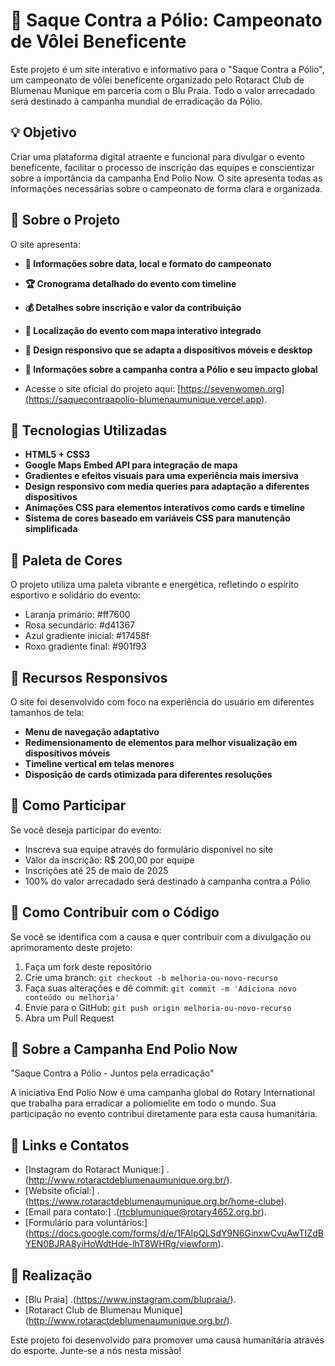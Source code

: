 # 🏐 Saque Contra a Pólio: Campeonato de Vôlei Beneficente

Este projeto é um site interativo e informativo para o "Saque Contra a Pólio", um campeonato de vôlei beneficente organizado pelo Rotaract Club de Blumenau Munique em parceria com o Blu Praia. Todo o valor arrecadado será destinado à campanha mundial de erradicação da Pólio.

## 💡 Objetivo

Criar uma plataforma digital atraente e funcional para divulgar o evento beneficente, facilitar o processo de inscrição das equipes e conscientizar sobre a importância da campanha End Polio Now. O site apresenta todas as informações necessárias sobre o campeonato de forma clara e organizada.

## 🧵 Sobre o Projeto

O site apresenta:

- **📅 Informações sobre data, local e formato do campeonato**
- **🏆 Cronograma detalhado do evento com timeline**
- **💰 Detalhes sobre inscrição e valor da contribuição**
- **📍 Localização do evento com mapa interativo integrado**
- **🔄 Design responsivo que se adapta a dispositivos móveis e desktop**
- **💉 Informações sobre a campanha contra a Pólio e seu impacto global**

- Acesse o site oficial do projeto aqui: [https://sevenwomen.org](https://saquecontraapolio-blumenaumunique.vercel.app).


## 🔧 Tecnologias Utilizadas

- **HTML5 + CSS3**
- **Google Maps Embed API para integração de mapa**
- **Gradientes e efeitos visuais para uma experiência mais imersiva**
- **Design responsivo com media queries para adaptação a diferentes dispositivos**
- **Animações CSS para elementos interativos como cards e timeline**
- **Sistema de cores baseado em variáveis CSS para manutenção simplificada**

## 🎨 Paleta de Cores

O projeto utiliza uma paleta vibrante e energética, refletindo o espírito esportivo e solidário do evento:

- Laranja primário: #ff7600
- Rosa secundário: #d41367
- Azul gradiente inicial: #17458f
- Roxo gradiente final: #901f93

## 📱 Recursos Responsivos

O site foi desenvolvido com foco na experiência do usuário em diferentes tamanhos de tela:

- **Menu de navegação adaptativo**
- **Redimensionamento de elementos para melhor visualização em dispositivos móveis**
- **Timeline vertical em telas menores**
- **Disposição de cards otimizada para diferentes resoluções**

## 📣 Como Participar

Se você deseja participar do evento:

- Inscreva sua equipe através do formulário disponível no site
- Valor da inscrição: R$ 200,00 por equipe
- Inscrições até 25 de maio de 2025
- 100% do valor arrecadado será destinado à campanha contra a Pólio

## 🔄 Como Contribuir com o Código

Se você se identifica com a causa e quer contribuir com a divulgação ou aprimoramento deste projeto:

1. Faça um fork deste repositório
2. Crie uma branch: `git checkout -b melhoria-ou-novo-recurso`
3. Faça suas alterações e dê commit: `git commit -m 'Adiciona novo conteúdo ou melhoria'`
4. Envie para o GitHub: `git push origin melhoria-ou-novo-recurso`
5. Abra um Pull Request

## 💉 Sobre a Campanha End Polio Now

"Saque Contra a Pólio - Juntos pela erradicação"

A iniciativa End Polio Now é uma campanha global do Rotary International que trabalha para erradicar a poliomielite em todo o mundo. Sua participação no evento contribui diretamente para esta causa humanitária.

## 🔗 Links e Contatos

- [Instagram do Rotaract Munique:] .(http://www.rotaractdeblumenaumunique.org.br/).
- [Website oficial:] .(https://www.rotaractdeblumenaumunique.org.br/home-clube).
- [Email para contato:] .(rtcblumunique@rotary4652.org.br).
- [Formulário para voluntários:] (https://docs.google.com/forms/d/e/1FAIpQLSdY9N6GinxwCvuAwTIZdBYEN0BJRA8yiHoWdtHde-lhT8WHRg/viewform).

## 👥 Realização

- [Blu Praia] .(https://www.instagram.com/blupraia/).
- [Rotaract Club de Blumenau Munique] (http://www.rotaractdeblumenaumunique.org.br/).



Este projeto foi desenvolvido para promover uma causa humanitária através do esporte. Junte-se a nós nesta missão!
